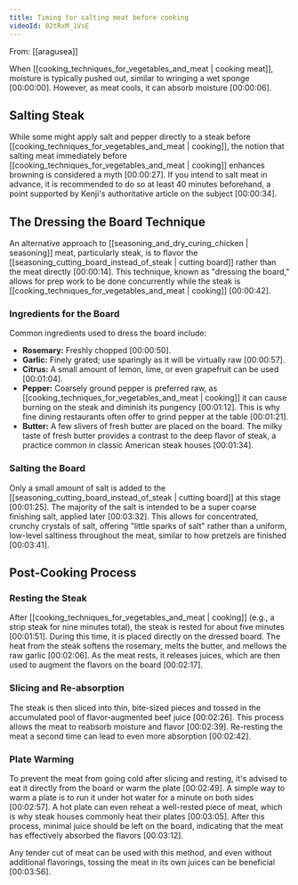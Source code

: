 ```yaml
---
title: Timing for salting meat before cooking
videoId: 02tRxM_1VsE
---
```


From: [[aragusea]] <br/> 

When [[cooking_techniques_for_vegetables_and_meat | cooking meat]], moisture is typically pushed out, similar to wringing a wet sponge <a class="yt-timestamp" data-t="00:00:00">[00:00:00]</a>. However, as meat cools, it can absorb moisture <a class="yt-timestamp" data-t="00:00:06">[00:00:06]</a>.

## Salting Steak

While some might apply salt and pepper directly to a steak before [[cooking_techniques_for_vegetables_and_meat | cooking]], the notion that salting meat immediately before [[cooking_techniques_for_vegetables_and_meat | cooking]] enhances browning is considered a myth <a class="yt-timestamp" data-t="00:00:27">[00:00:27]</a>. If you intend to salt meat in advance, it is recommended to do so at least 40 minutes beforehand, a point supported by Kenji's authoritative article on the subject <a class="yt-timestamp" data-t="00:00:34">[00:00:34]</a>.

## The Dressing the Board Technique

An alternative approach to [[seasoning_and_dry_curing_chicken | seasoning]] meat, particularly steak, is to flavor the [[seasoning_cutting_board_instead_of_steak | cutting board]] rather than the meat directly <a class="yt-timestamp" data-t="00:00:14">[00:00:14]</a>. This technique, known as "dressing the board," allows for prep work to be done concurrently while the steak is [[cooking_techniques_for_vegetables_and_meat | cooking]] <a class="yt-timestamp" data-t="00:00:42">[00:00:42]</a>.

### Ingredients for the Board

Common ingredients used to dress the board include:
*   **Rosemary:** Freshly chopped <a class="yt-timestamp" data-t="00:00:50">[00:00:50]</a>.
*   **Garlic:** Finely grated; use sparingly as it will be virtually raw <a class="yt-timestamp" data-t="00:00:57">[00:00:57]</a>.
*   **Citrus:** A small amount of lemon, lime, or even grapefruit can be used <a class="yt-timestamp" data-t="00:01:04">[00:01:04]</a>.
*   **Pepper:** Coarsely ground pepper is preferred raw, as [[cooking_techniques_for_vegetables_and_meat | cooking]] it can cause burning on the steak and diminish its pungency <a class="yt-timestamp" data-t="00:01:12">[00:01:12]</a>. This is why fine dining restaurants often offer to grind pepper at the table <a class="yt-timestamp" data-t="00:01:21">[00:01:21]</a>.
*   **Butter:** A few slivers of fresh butter are placed on the board. The milky taste of fresh butter provides a contrast to the deep flavor of steak, a practice common in classic American steak houses <a class="yt-timestamp" data-t="00:01:34">[00:01:34]</a>.

### Salting the Board

Only a small amount of salt is added to the [[seasoning_cutting_board_instead_of_steak | cutting board]] at this stage <a class="yt-timestamp" data-t="00:01:25">[00:01:25]</a>. The majority of the salt is intended to be a super coarse finishing salt, applied later <a class="yt-timestamp" data-t="00:03:32">[00:03:32]</a>. This allows for concentrated, crunchy crystals of salt, offering "little sparks of salt" rather than a uniform, low-level saltiness throughout the meat, similar to how pretzels are finished <a class="yt-timestamp" data-t="00:03:41">[00:03:41]</a>.

## Post-Cooking Process

### Resting the Steak

After [[cooking_techniques_for_vegetables_and_meat | cooking]] (e.g., a strip steak for nine minutes total), the steak is rested for about five minutes <a class="yt-timestamp" data-t="00:01:51">[00:01:51]</a>. During this time, it is placed directly on the dressed board. The heat from the steak softens the rosemary, melts the butter, and mellows the raw garlic <a class="yt-timestamp" data-t="00:02:06">[00:02:06]</a>. As the meat rests, it releases juices, which are then used to augment the flavors on the board <a class="yt-timestamp" data-t="00:02:17">[00:02:17]</a>.

### Slicing and Re-absorption

The steak is then sliced into thin, bite-sized pieces and tossed in the accumulated pool of flavor-augmented beef juice <a class="yt-timestamp" data-t="00:02:26">[00:02:26]</a>. This process allows the meat to reabsorb moisture and flavor <a class="yt-timestamp" data-t="00:02:39">[00:02:39]</a>. Re-resting the meat a second time can lead to even more absorption <a class="yt-timestamp" data-t="00:02:42">[00:02:42]</a>.

### Plate Warming

To prevent the meat from going cold after slicing and resting, it's advised to eat it directly from the board or warm the plate <a class="yt-timestamp" data-t="00:02:49">[00:02:49]</a>. A simple way to warm a plate is to run it under hot water for a minute on both sides <a class="yt-timestamp" data-t="00:02:57">[00:02:57]</a>. A hot plate can even reheat a well-rested piece of meat, which is why steak houses commonly heat their plates <a class="yt-timestamp" data-t="00:03:05">[00:03:05]</a>. After this process, minimal juice should be left on the board, indicating that the meat has effectively absorbed the flavors <a class="yt-timestamp" data-t="00:03:12">[00:03:12]</a>.

Any tender cut of meat can be used with this method, and even without additional flavorings, tossing the meat in its own juices can be beneficial <a class="yt-timestamp" data-t="00:03:56">[00:03:56]</a>.